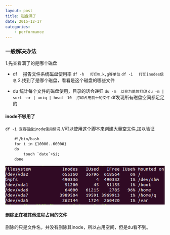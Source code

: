 ```yaml
---
layout: post
title: 磁盘满了
date: 2015-12-17
categories:
    - performance
---
```


### 一般解决办法

1.先查看满了的是哪个磁盘

*   df  　报告文件系统磁盘使用率
`df -h 　打印m,k,g等单位`
`df -i 　打印inodes信息`
2.找到了是哪个磁盘，看看是这个磁盘的哪些文件

*   du   统计每个文件的磁盘使用，目录的话会递归
`du -m  以兆为单位打印`
`du -m | sort -nr | uniq | head -10  打印占用前十的文件`
df发现所有磁盘空间都足足的

#### inode不够用了

`df -i 查看磁盘inode使用情况`
//可以使用这个脚本来创建大量空文件,加以验证

        #!/bin/bash
        for i in {10000..60000}
        do
            touch `date`+$i;
        done

![inode耗尽](/images/performance/df-i.png)

#### 删除正在被其他进程占用的文件

删除的只是文件名，并没有删除其inode，所以占用空间，但是du看不到。
